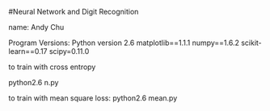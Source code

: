 #Neural Network and Digit Recognition

name: Andy Chu 

Program Versions:
Python version 2.6
matplotlib==1.1.1
numpy==1.6.2
scikit-learn==0.17
scipy=0.11.0

to train with cross entropy

python2.6 n.py



to train with mean square loss: 
python2.6 mean.py
